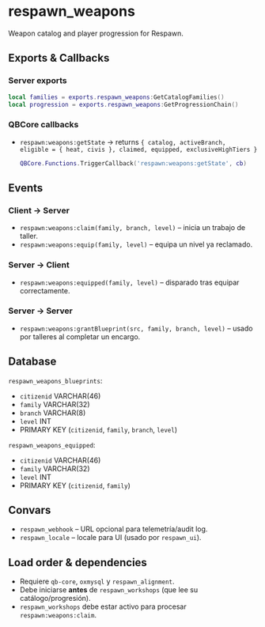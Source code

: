 # respawn_weapons

Weapon catalog and player progression for Respawn.

## Exports & Callbacks

### Server exports
```lua
local families = exports.respawn_weapons:GetCatalogFamilies()
local progression = exports.respawn_weapons:GetProgressionChain()
```

### QBCore callbacks
- `respawn:weapons:getState` → returns `{ catalog, activeBranch, eligible = { heat, civis }, claimed, equipped, exclusiveHighTiers }`
  ```lua
  QBCore.Functions.TriggerCallback('respawn:weapons:getState', cb)
  ```

## Events

### Client → Server
- `respawn:weapons:claim(family, branch, level)` – inicia un trabajo de taller.
- `respawn:weapons:equip(family, level)` – equipa un nivel ya reclamado.

### Server → Client
- `respawn:weapons:equipped(family, level)` – disparado tras equipar correctamente.

### Server → Server
- `respawn:weapons:grantBlueprint(src, family, branch, level)` – usado por talleres al completar un encargo.

## Database
`respawn_weapons_blueprints`:
- `citizenid` VARCHAR(46)
- `family` VARCHAR(32)
- `branch` VARCHAR(8)
- `level` INT
- PRIMARY KEY (`citizenid`, `family`, `branch`, `level`)

`respawn_weapons_equipped`:
- `citizenid` VARCHAR(46)
- `family` VARCHAR(32)
- `level` INT
- PRIMARY KEY (`citizenid`, `family`)

## Convars
- `respawn_webhook` – URL opcional para telemetría/audit log.
- `respawn_locale` – locale para UI (usado por `respawn_ui`).

## Load order & dependencies
- Requiere `qb-core`, `oxmysql` y `respawn_alignment`.
- Debe iniciarse **antes** de `respawn_workshops` (que lee su catálogo/progresión).
- `respawn_workshops` debe estar activo para procesar `respawn:weapons:claim`.
